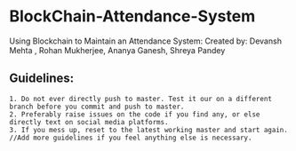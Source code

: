 # BlockChain-Attendance-System
Using Blockchain to Maintain an Attendance System:
Created by: Devansh Mehta , Rohan Mukherjee, Ananya Ganesh, Shreya Pandey


## Guidelines:
```
1. Do not ever directly push to master. Test it our on a different branch before you commit and push to master.
2. Preferably raise issues on the code if you find any, or else directly text on social media platforms.
3. If you mess up, reset to the latest working master and start again.
//Add more guidelines if you feel anything else is necessary.
```
